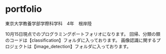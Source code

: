 # portfolio
東京大学教養学部学際科学科　4年　根岸陸

10月15日現点でのプログラミングポートフォリオになります。
回帰、分類の類のコードは【classification】フォルダに入っております。
画像認識に関するプロジェクトは【image_detection】フォルダに入っております。
